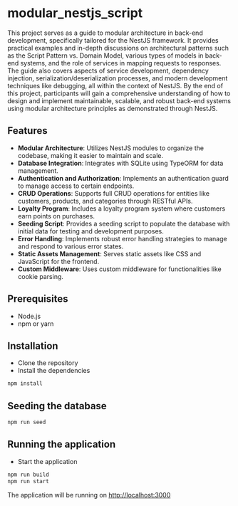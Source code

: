 # modular_nestjs_script

This project serves as a guide to modular architecture in back-end development, specifically tailored for the NestJS framework. It provides practical examples and in-depth discussions on architectural patterns such as the Script Pattern vs. Domain Model, various types of models in back-end systems, and the role of services in mapping requests to responses. The guide also covers aspects of service development, dependency injection, serialization/deserialization processes, and modern development techniques like debugging, all within the context of NestJS. By the end of this project, participants will gain a comprehensive understanding of how to design and implement maintainable, scalable, and robust back-end systems using modular architecture principles as demonstrated through NestJS.

## Features

- **Modular Architecture**: Utilizes NestJS modules to organize the codebase, making it easier to maintain and scale.
- **Database Integration**: Integrates with SQLite using TypeORM for data management.
- **Authentication and Authorization**: Implements an authentication guard to manage access to certain endpoints.
- **CRUD Operations**: Supports full CRUD operations for entities like customers, products, and categories through RESTful APIs.
- **Loyalty Program**: Includes a loyalty program system where customers earn points on purchases.
- **Seeding Script**: Provides a seeding script to populate the database with initial data for testing and development purposes.
- **Error Handling**: Implements robust error handling strategies to manage and respond to various error states.
- **Static Assets Management**: Serves static assets like CSS and JavaScript for the frontend.
- **Custom Middleware**: Uses custom middleware for functionalities like cookie parsing.

## Prerequisites

- Node.js
- npm or yarn

## Installation

- Clone the repository
- Install the dependencies

```bash
npm install
```

## Seeding the database

```bash
npm run seed
```

## Running the application

- Start the application

```bash
npm run build
npm run start
```

The application will be running on [http://localhost:3000](http://localhost:3000)